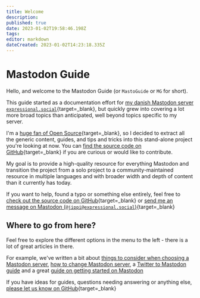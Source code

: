```yaml
---
title: Welcome
description: 
published: true
date: 2023-01-02T19:58:46.198Z
tags: 
editor: markdown
dateCreated: 2023-01-02T14:23:18.335Z
---
```


# Mastodon Guide

Hello, and welcome to the Mastodon Guide (or `MastoGuide` or `MG` for short).

This guide started as a documentation effort for [my danish Mastodon server `expressional.social`](https://expressional.social/){target=_blank}, but quickly grew into covering a lot more broad topics than anticipated, well beyond topics specific to my server.

I'm a [huge fan of Open Source](https://github.com/jippi){target=_blank}, so I decided to extract all the generic content, guides, and tips and tricks into this stand-alone project you're looking at now. You can [find the source code on GitHub](https://github.com/jippi/masto-guide){target=_blank} if you are curious or would like to contribute.

My goal is to provide a high-quality resource for everything Mastodon and transition the project from a solo project to a community-maintained resource in multiple languages and with broader width and depth of content than it currently has today.

If you want to help, found a typo or something else entirely, feel free to [check out the source code on GitHub](https://github.com/jippi/masto-guide){target=_blank} or  [send me an message on Mastodon (`@jippi@expressional.social`)](https://expressional.social/@jippi){target=_blank}

## Where to go from here?

Feel free to explore the different options in the menu to the left - there is a lot of great articles in there.

For example, we've written a bit about [things to consider when choosing a Mastodon server](/en/learn/choosing-a-Mastodon-server), [how to change Mastodon server](/en/guide/move-to-another-mastodon-server), a [Twitter to Mastodon guide](guide/twitter-and-mastodon.md) and a great [guide on getting started on Mastodon](guide/getting-started-on-mastodon.md)

If you have ideas for guides, questions needing answering or anything else, [please let us know on GitHub](https://github.com/jippi/masto-guide){target=_blank}